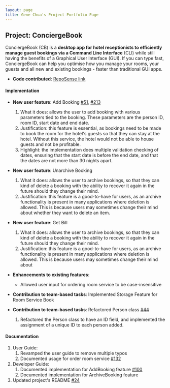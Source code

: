 ```yaml
---
layout: page
title: Gene Chua's Project Portfolio Page
---
```


## Project: ConciergeBook

ConciergeBook (CB) is a **desktop app for hotel receptionists to efficiently manage guest bookings via a Command Line Interface** (CLI) 
while still having the benefits of a Graphical User Interface (GUI). If you can type fast, 
ConciergeBook can help you optimise how you manage your rooms, your guests and all new and existing bookings - 
faster than traditional GUI apps.

* **Code contributed**: [RepoSense link](https://nus-cs2103-ay2021s1.github.io/tp-dashboard/#breakdown=true&search=&sort=groupTitle&sortWithin=title&since=2020-08-14&timeframe=commit&mergegroup=&groupSelect=groupByRepos&checkedFileTypes=docs~functional-code~test-code~other&tabOpen=true&tabType=authorship&tabAuthor=iamgenechua&tabRepo=AY2021S1-CS2103-W14-2%2Ftp%5Bmaster%5D&authorshipIsMergeGroup=false&authorshipFileTypes=docs~functional-code~test-code)

#### Implementation
* **New user feature**: Add Booking [#51](https://github.com/AY2021S1-CS2103-W14-2/tp/pull/51), [#213](https://github.com/AY2021S1-CS2103-W14-2/tp/pull/213)
    1. What it does: allows the user to add booking with various parameters tied to the booking.
    These parameters are the person ID, room ID, start date and end date.
    2. Justification: this feature is essential, as bookings need to be made to book the room for the hotel's guests
    so that they can stay at the hotel. Without this service, the hotel would not be able to house guests and not be
    profitable.
    3. Highlight: the implementation does multiple validation checking of dates, ensuring that the start date is before the end date, and that the dates are not more than 30 nights apart.

* **New user feature**: Unarchive Booking 
    1. What it does: allows the user to archive bookings, so that they can kind of delete a booking with the ability to
    recover it again in the future should they change their mind.
    2. Justification: this feature is a good-to-have for users, as an archive functionality is present in many applications
    where deletion is allowed. This is because users may sometimes change their mind about whether they want to delete an item.

* **New user feature**: Get Bill
    1. What it does: allows the user to archive bookings, so that they can kind of delete a booking with the ability to
    recover it again in the future should they change their mind.
    2. Justification: this feature is a good-to-have for users, as an archive functionality is present in many applications
    where deletion is allowed. This is because users may sometimes change their mind about

* **Enhancements to existing features**: 
    * Allowed user input for ordering room service to be case-insensitive

* **Contribution to team-based tasks**: Implemented Storage Feature for Room Service Book
    
* **Contribution to team-based tasks**: Refactored Person class [#44](https://github.com/AY2021S1-CS2103-W14-2/tp/pull/44)
    1. Refactored the Person class to have an ID field, and implemented the assignment of a unique ID to each person added.

#### Documentation
   1. User Guide:
        1. Revamped the user guide to remove multiple typos  
        2. Documented usage for order room service [#132](https://github.com/AY2021S1-CS2103-W14-2/tp/pull/132)
   2. Developer Guide:
        1. Documented implementation for AddBooking feature [\#100](https://github.com/AY2021S1-CS2103-W14-2/tp/pull/100)        
        2. Documented implementation for ArchiveBooking feature
   3. Updated project's README [\#24](https://github.com/AY2021S1-CS2103-W14-2/tp/pull/24)
